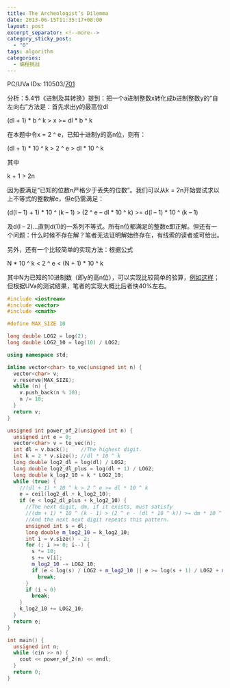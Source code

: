 ```yaml
---
title: The Archeologist’s Dilemma
date: 2013-06-15T11:35:17+08:00
layout: post
excerpt_separator: <!--more-->
category_sticky_post:
  - "0"
tags: algorithm
categories:
  - 编程挑战
---
```

PC/UVa IDs: 110503/<a href="http://uva.onlinejudge.org/index.php?option=com_onlinejudge&#038;Itemid=8&#038;page=show_problem&#038;problem=642" target="_blank">701</a>

分析：5.4节《进制及其转换》提到：把一个a进制整数x转化成b进制整数y的“自左向右”方法是：首先求出y的最高位dl
  
(dl + 1) \* b ^ k > x >= dl \* b ^ k
  
在本题中令x = 2 ^ e，已知十进制y的高n位，则有：
  
(dl + 1) \* 10 ^ k > 2 ^ e > dl \* 10 ^ k
  
其中<!--more-->


  
k + 1 > 2n
  
因为要满足“已知的位数n严格少于丢失的位数”。我们可以从k = 2n开始尝试求以上不等式的整数解e，但e仍需满足：
  
(d(l &#8211; 1) + 1) \* 10 ^ (k &#8211; 1) > (2 ^ e &#8211; dl \* 10 ^ k) >= d(l &#8211; 1) * 10 ^ (k &#8211; 1)
  
及d(l &#8211; 2)&#8230;直到d(1)的一系列不等式。所有n位都满足的整数e即正解。但还有一个问题：什么时候不存在解？笔者无法证明解始终存在，有线索的读者或可给出。
  
另外，还有一个比较简单的实现方法：根据公式
  
N * 10 ^ k < 2 ^ e < (N + 1) * 10 ^ k
  
其中N为已知的10进制数（即y的高n位），可以实现比较简单的验算，<a href="http://blog.csdn.net/metaphysis/article/details/6453199" target="_blank">例如这样</a>；但根据UVa的测试结果，笔者的实现大概比后者快40%左右。

```cpp
#include <iostream>
#include <vector>
#include <cmath>

#define MAX_SIZE 10

long double LOG2 = log(2);
long double LOG2_10 = log(10) / LOG2;

using namespace std;

inline vector<char> to_vec(unsigned int n) {
  vector<char> v;
  v.reserve(MAX_SIZE);
  while (n) {
    v.push_back(n % 10);
    n /= 10;
  }
  return v;
}

unsigned int power_of_2(unsigned int n) {
  unsigned int e = 0;
  vector<char> v = to_vec(n);
  int dl = v.back();    //The highest digit.
  int k = 2 * v.size(); //dl * 10 ^ k
  long double log2_dl = log(dl) / LOG2;
  long double log2_dl_plus = log(dl + 1) / LOG2;
  long double k_log2_10 = k * LOG2_10;
  while (true) {
    //(dl + 1) * 10 ^ k > 2 ^ e >= dl * 10 ^ k
    e = ceil(log2_dl + k_log2_10);
    if (e < log2_dl_plus + k_log2_10) {
      //The next digit, dm, if it exists, must satisfy
      //(dm + 1) * 10 ^ (k - 1) > (2 ^ e - (dl * 10 ^ k)) >= dm * 10 ^ (k - 1)
      //And the next next digit repeats this pattern.
      unsigned int s = dl;
      long double m_log2_10 = k_log2_10;
      int i = v.size() - 2;
      for (; i >= 0; i--) {
        s *= 10;
        s += v[i];
        m_log2_10 -= LOG2_10;
        if (e < log(s) / LOG2 + m_log2_10 || e >= log(s + 1) / LOG2 + m_log2_10)
          break;
      }
      if (i < 0)
        break;
    }
    k_log2_10 += LOG2_10;
  }
  return e;
}

int main() {
  unsigned int n;
  while (cin >> n) {
    cout << power_of_2(n) << endl;
  }
  return 0;
}
```

